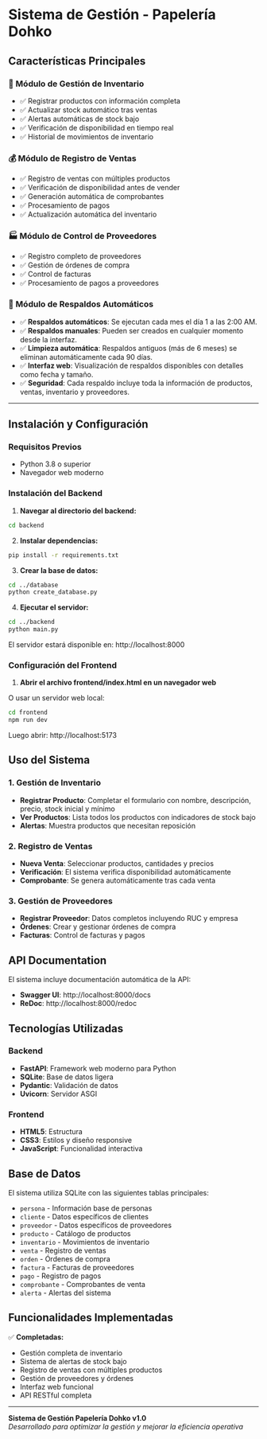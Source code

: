 # Sistema de Gestión - Papelería Dohko

## Características Principales

### 🏪 Módulo de Gestión de Inventario
- ✅ Registrar productos con información completa
- ✅ Actualizar stock automático tras ventas
- ✅ Alertas automáticas de stock bajo
- ✅ Verificación de disponibilidad en tiempo real
- ✅ Historial de movimientos de inventario

### 💰 Módulo de Registro de Ventas
- ✅ Registro de ventas con múltiples productos
- ✅ Verificación de disponibilidad antes de vender
- ✅ Generación automática de comprobantes
- ✅ Procesamiento de pagos
- ✅ Actualización automática del inventario

### 🏭 Módulo de Control de Proveedores
- ✅ Registro completo de proveedores
- ✅ Gestión de órdenes de compra
- ✅ Control de facturas
- ✅ Procesamiento de pagos a proveedores

### 💾 Módulo de Respaldos Automáticos
- ✅ **Respaldos automáticos**: Se ejecutan cada mes el día 1 a las 2:00 AM.
- ✅ **Respaldos manuales**: Pueden ser creados en cualquier momento desde la interfaz.
- ✅ **Limpieza automática**: Respaldos antiguos (más de 6 meses) se eliminan automáticamente cada 90 días.
- ✅ **Interfaz web**: Visualización de respaldos disponibles con detalles como fecha y tamaño.
- ✅ **Seguridad**: Cada respaldo incluye toda la información de productos, ventas, inventario y proveedores.

---

## Instalación y Configuración

### Requisitos Previos
- Python 3.8 o superior
- Navegador web moderno

### Instalación del Backend

1. **Navegar al directorio del backend:**
```bash
cd backend
```

2. **Instalar dependencias:**
```bash
pip install -r requirements.txt
```

3. **Crear la base de datos:**
```bash
cd ../database
python create_database.py
```

4. **Ejecutar el servidor:**
```bash
cd ../backend
python main.py
```

El servidor estará disponible en: http://localhost:8000

### Configuración del Frontend

1. **Abrir el archivo frontend/index.html en un navegador web**

O usar un servidor web local:
```bash
cd frontend
npm run dev
```

Luego abrir: http://localhost:5173

## Uso del Sistema

### 1. Gestión de Inventario
- **Registrar Producto**: Completar el formulario con nombre, descripción, precio, stock inicial y mínimo
- **Ver Productos**: Lista todos los productos con indicadores de stock bajo
- **Alertas**: Muestra productos que necesitan reposición

### 2. Registro de Ventas
- **Nueva Venta**: Seleccionar productos, cantidades y precios
- **Verificación**: El sistema verifica disponibilidad automáticamente
- **Comprobante**: Se genera automáticamente tras cada venta

### 3. Gestión de Proveedores
- **Registrar Proveedor**: Datos completos incluyendo RUC y empresa
- **Órdenes**: Crear y gestionar órdenes de compra
- **Facturas**: Control de facturas y pagos

## API Documentation

El sistema incluye documentación automática de la API:
- **Swagger UI**: http://localhost:8000/docs
- **ReDoc**: http://localhost:8000/redoc

## Tecnologías Utilizadas

### Backend
- **FastAPI**: Framework web moderno para Python
- **SQLite**: Base de datos ligera
- **Pydantic**: Validación de datos
- **Uvicorn**: Servidor ASGI

### Frontend
- **HTML5**: Estructura
- **CSS3**: Estilos y diseño responsive
- **JavaScript**: Funcionalidad interactiva

## Base de Datos

El sistema utiliza SQLite con las siguientes tablas principales:
- `persona` - Información base de personas
- `cliente` - Datos específicos de clientes
- `proveedor` - Datos específicos de proveedores
- `producto` - Catálogo de productos
- `inventario` - Movimientos de inventario
- `venta` - Registro de ventas
- `orden` - Órdenes de compra
- `factura` - Facturas de proveedores
- `pago` - Registro de pagos
- `comprobante` - Comprobantes de venta
- `alerta` - Alertas del sistema

## Funcionalidades Implementadas

✅ **Completadas:**
- Gestión completa de inventario
- Sistema de alertas de stock bajo
- Registro de ventas con múltiples productos
- Gestión de proveedores y órdenes
- Interfaz web funcional
- API RESTful completa


---

**Sistema de Gestión Papelería Dohko v1.0**  
*Desarrollado para optimizar la gestión y mejorar la eficiencia operativa*
